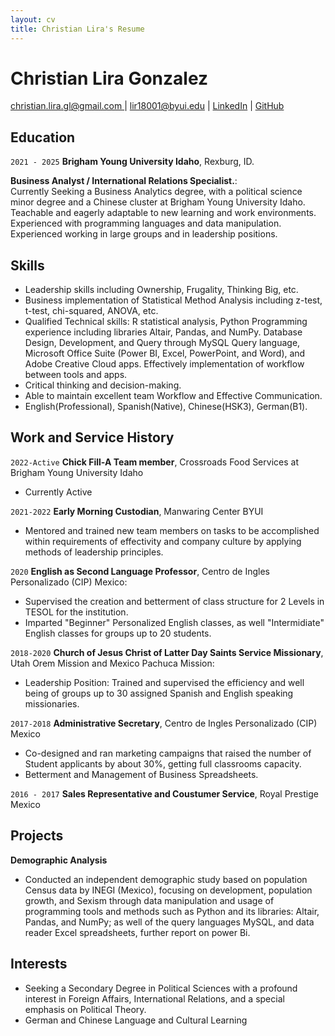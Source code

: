 ```yaml
---
layout: cv
title: Christian Lira's Resume
---
```

# Christian Lira Gonzalez

<div id="webaddress">
<a href="#">christian.lira.gl@gmail.com </a>
| <a href="#">lir18001@byui.edu</a>
| <a href="https://www.linkedin.com/in/christian-lira-6598341b9/">LinkedIn</a>
| <a href="https://github.com/ChristianLG2">GitHub</a>
</div>

## Education

`2021 - 2025`
__Brigham Young University Idaho__, Rexburg, ID.

__Business Analyst / International Relations Specialist.__:     
Currently Seeking a Business Analytics degree, with a political science minor degree and a Chinese cluster at Brigham Young University Idaho.
Teachable and eagerly adaptable to new learning and work environments. Experienced with programming languages and data manipulation.
Experienced working in large groups and in leadership positions.

## Skills 

- Leadership skills including Ownership, Frugality, Thinking Big, etc.
- Business implementation of Statistical Method Analysis including z-test, t-test, chi-squared, ANOVA, etc.
- Qualified Technical skills: R statistical analysis, Python Programming experience including libraries Altair, Pandas, and NumPy.
Database Design, Development, and Query through MySQL Query language, Microsoft Office Suite (Power BI, Excel, PowerPoint, and
Word), and Adobe Creative Cloud apps. Effectively implementation of workflow between tools and apps.
- Critical thinking and decision-making.
- Able to maintain excellent team Workflow and Effective Communication.
- English(Professional), Spanish(Native), Chinese(HSK3), German(B1).




## Work and Service History
`2022-Active`
__Chick Fill-A Team member__, Crossroads Food Services at Brigham Young University Idaho
- Currently Active

`2021-2022`
__Early Morning Custodian__, Manwaring Center BYUI
- Mentored and trained new team members on tasks to be accomplished within requirements of effectivity and company culture by applying methods of leadership principles.

`2020`
__English as Second Language Professor__, Centro de Ingles Personalizado (CIP) Mexico: 
* Supervised the creation and betterment of class structure for 2 Levels in TESOL for the institution.
* Imparted "Beginner" Personalized English classes, as well "Intermidiate" English classes for groups up to 20 students.
 
`2018-2020`
__Church of Jesus Christ of Latter Day Saints Service Missionary__, Utah Orem Mission and Mexico Pachuca Mission:
* Leadership Position: Trained and supervised the efficiency and well being of groups up to 30 assigned Spanish and English speaking missionaries.

`2017-2018`
__Administrative Secretary__, Centro de Ingles Personalizado (CIP) Mexico
* Co-designed and ran marketing campaigns that raised the number of Student applicants by about 30%, getting full classrooms capacity. 
* Betterment and Management of Business Spreadsheets.

`2016 - 2017`
__Sales Representative and Coustumer Service__, Royal Prestige Mexico

## Projects

__Demographic Analysis__

- Conducted an independent demographic study based on population Census data by INEGI (Mexico), focusing on development,
population growth, and Sexism through data manipulation and usage of programming tools and methods such as Python and its
libraries: Altair, Pandas, and NumPy; as well of the query languages MySQL, and data reader Excel spreadsheets, further report on
power Bi.




## Interests

- Seeking a Secondary Degree in Political Sciences with a profound interest in Foreign Affairs, International Relations, and a special
emphasis on Political Theory.
- German and Chinese Language and Cultural Learning 
<!-- ### Footer
<!-- Last updated: February 2023 --> 



